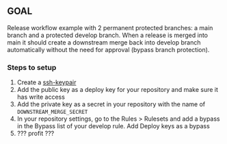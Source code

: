 ## GOAL
Release workflow example with 2 permanent protected branches: a main branch and a protected develop branch.
When a release is merged into main it should create a downstream merge back into develop branch automatically without the need for approval (bypass branch protection).

### Steps to setup
1. Create a [ssh-keypair](https://docs.github.com/en/authentication/connecting-to-github-with-ssh/generating-a-new-ssh-key-and-adding-it-to-the-ssh-agent#generating-a-new-ssh-key)
2. Add the public key as a deploy key for your repository and make sure it has write access
3. Add the private key as a secret in your repository with the name of `DOWNSTREAM_MERGE_SECRET`
4. In your repository settings, go to the Rules > Rulesets and add a bypass in the Bypass list of your develop rule. Add Deploy keys as a bypass
5. ??? profit ???
